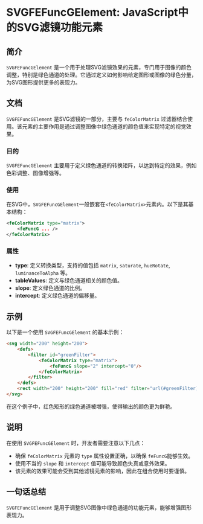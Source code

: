 <!--
Meta Description: # SVGFEFuncGElement: JavaScript中的SVG滤镜功能元素 ## 简介 `SVGFEFuncGElement` 是一个用于处理SVG滤镜效果的元素，专门用于图像的颜色调整，特别是绿色通道的处理。它通过定义如何影响给定图形或图像的绿色分量，为SVG图形提供更多的表现力。 ##...
Meta Keywords: svgfefuncgelement, fecolormatrix, type, 200, matrix
-->

# SVGFEFuncGElement: JavaScript中的SVG滤镜功能元素

## 简介
`SVGFEFuncGElement` 是一个用于处理SVG滤镜效果的元素，专门用于图像的颜色调整，特别是绿色通道的处理。它通过定义如何影响给定图形或图像的绿色分量，为SVG图形提供更多的表现力。

## 文档
`SVGFEFuncGElement` 是SVG滤镜的一部分，主要与 `feColorMatrix` 过滤器结合使用。该元素的主要作用是通过调整图像中绿色通道的颜色值来实现特定的视觉效果。

### 目的
`SVGFEFuncGElement` 主要用于定义绿色通道的转换矩阵，以达到特定的效果，例如色彩调整、图像增强等。

### 使用
在SVG中，`SVGFEFuncGElement`一般嵌套在`<feColorMatrix>`元素内。以下是其基本结构：

```xml
<feColorMatrix type="matrix">
    <feFuncG ... />
</feColorMatrix>
```

### 属性
- **type**: 定义转换类型，支持的值包括 `matrix`, `saturate`, `hueRotate`, `luminanceToAlpha` 等。
- **tableValues**: 定义与绿色通道相关的颜色值。
- **slope**: 定义绿色通道的比例。
- **intercept**: 定义绿色通道的偏移量。

## 示例
以下是一个使用 `SVGFEFuncGElement` 的基本示例：

```html
<svg width="200" height="200">
    <defs>
        <filter id="greenFilter">
            <feColorMatrix type="matrix">
                <feFuncG slope="2" intercept="0"/>
            </feColorMatrix>
        </filter>
    </defs>
    <rect width="200" height="200" fill="red" filter="url(#greenFilter)" />
</svg>
```
在这个例子中，红色矩形的绿色通道被增强，使得输出的颜色更为鲜艳。

## 说明
在使用 `SVGFEFuncGElement` 时，开发者需要注意以下几点：
- 确保 `feColorMatrix` 元素的 `type` 属性设置正确，以确保 `feFuncG`能够生效。
- 使用不当的 `slope` 和 `intercept` 值可能导致颜色失真或意外效果。
- 该元素的效果可能会受到其他滤镜元素的影响，因此在组合使用时要谨慎。

## 一句话总结
`SVGFEFuncGElement` 是用于调整SVG图像中绿色通道的功能元素，能够增强图形表现力。
